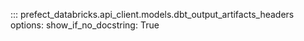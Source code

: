 ::: prefect_databricks.api_client.models.dbt_output_artifacts_headers
    options:
      show_if_no_docstring: True